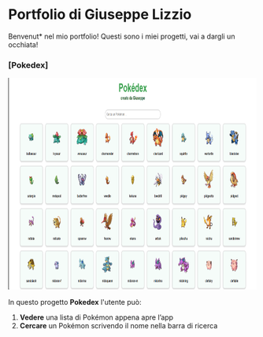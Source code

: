 # Portfolio di Giuseppe Lizzio

Benvenut* nel mio portfolio! Questi sono i miei progetti, vai a dargli un occhiata!

### [Pokedex]
<img src="Screenshot_Pokedex.png" alt="Screenshot_Pokedex" width="820" height="430">

In questo progetto **Pokedex** l'utente può:
1. **Vedere** una lista di Pokémon appena apre l’app
2. **Cercare** un Pokémon scrivendo il nome nella barra di ricerca

